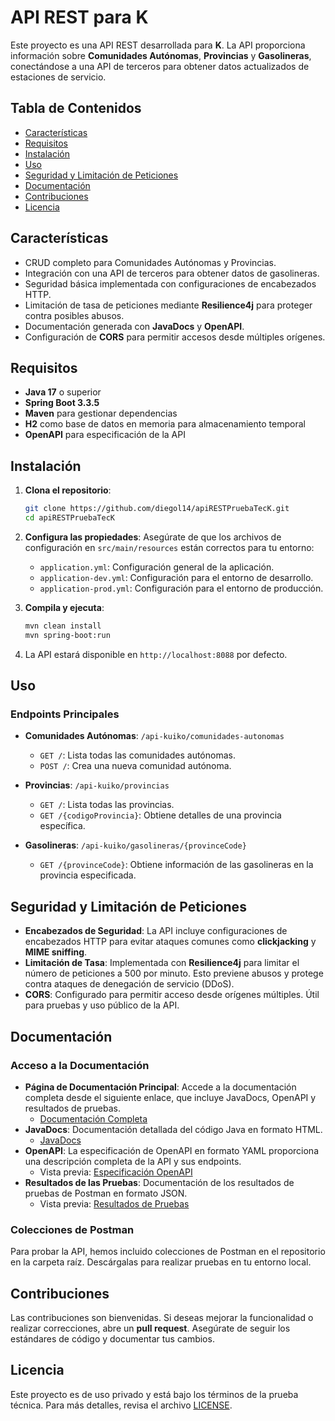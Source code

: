 
# API REST para K

Este proyecto es una API REST desarrollada  para **K**. La API proporciona información sobre **Comunidades Autónomas**, **Provincias** y **Gasolineras**, conectándose a una API de terceros para obtener datos actualizados de estaciones de servicio.

## Tabla de Contenidos

- [Características](#características)
- [Requisitos](#requisitos)
- [Instalación](#instalación)
- [Uso](#uso)
- [Seguridad y Limitación de Peticiones](#seguridad-y-limitación-de-peticiones)
- [Documentación](#documentación)
- [Contribuciones](#contribuciones)
- [Licencia](#licencia)

## Características

- CRUD completo para Comunidades Autónomas y Provincias.
- Integración con una API de terceros para obtener datos de gasolineras.
- Seguridad básica implementada con configuraciones de encabezados HTTP.
- Limitación de tasa de peticiones mediante **Resilience4j** para proteger contra posibles abusos.
- Documentación generada con **JavaDocs** y **OpenAPI**.
- Configuración de **CORS** para permitir accesos desde múltiples orígenes.

## Requisitos

- **Java 17** o superior
- **Spring Boot 3.3.5**
- **Maven** para gestionar dependencias
- **H2** como base de datos en memoria para almacenamiento temporal
- **OpenAPI** para especificación de la API

## Instalación

1. **Clona el repositorio**:
   ```bash
   git clone https://github.com/diegol14/apiRESTPruebaTecK.git
   cd apiRESTPruebaTecK
   ```

2. **Configura las propiedades**:
   Asegúrate de que los archivos de configuración en `src/main/resources` están correctos para tu entorno:
   - `application.yml`: Configuración general de la aplicación.
   - `application-dev.yml`: Configuración para el entorno de desarrollo.
   - `application-prod.yml`: Configuración para el entorno de producción.

3. **Compila y ejecuta**:
   ```bash
   mvn clean install
   mvn spring-boot:run
   ```

4. La API estará disponible en `http://localhost:8088` por defecto.

## Uso

### Endpoints Principales

- **Comunidades Autónomas**: `/api-kuiko/comunidades-autonomas`
  - `GET /`: Lista todas las comunidades autónomas.
  - `POST /`: Crea una nueva comunidad autónoma.

- **Provincias**: `/api-kuiko/provincias`
  - `GET /`: Lista todas las provincias.
  - `GET /{codigoProvincia}`: Obtiene detalles de una provincia específica.

- **Gasolineras**: `/api-kuiko/gasolineras/{provinceCode}`
  - `GET /{provinceCode}`: Obtiene información de las gasolineras en la provincia especificada.

## Seguridad y Limitación de Peticiones

- **Encabezados de Seguridad**: La API incluye configuraciones de encabezados HTTP para evitar ataques comunes como **clickjacking** y **MIME sniffing**.
- **Limitación de Tasa**: Implementada con **Resilience4j** para limitar el número de peticiones a 500 por minuto. Esto previene abusos y protege contra ataques de denegación de servicio (DDoS).
- **CORS**: Configurado para permitir acceso desde orígenes múltiples. Útil para pruebas y uso público de la API.

## Documentación

### Acceso a la Documentación

- **Página de Documentación Principal**: Accede a la documentación completa desde el siguiente enlace, que incluye JavaDocs, OpenAPI y resultados de pruebas. 
  - [Documentación Completa](https://diegol14.github.io/apiRESTPruebaTecK)
- **JavaDocs**: Documentación detallada del código Java en formato HTML. 
  - [JavaDocs](https://diegol14.github.io/apiRESTPruebaTecK/apidocs/index.html)
- **OpenAPI**: La especificación de OpenAPI en formato YAML proporciona una descripción completa de la API y sus endpoints.
  - Vista previa: [Especificación OpenAPI](https://diegol14.github.io/apiRESTPruebaTecK/openapi.html)
- **Resultados de las Pruebas**: Documentación de los resultados de pruebas de Postman en formato JSON.
  - Vista previa: [Resultados de Pruebas](https://diegol14.github.io/apiRESTPruebaTecK/test-results.html)

### Colecciones de Postman

Para probar la API, hemos incluido colecciones de Postman en el repositorio en la carpeta raíz. Descárgalas para realizar pruebas en tu entorno local.

## Contribuciones

Las contribuciones son bienvenidas. Si deseas mejorar la funcionalidad o realizar correcciones, abre un **pull request**. Asegúrate de seguir los estándares de código y documentar tus cambios.

## Licencia

Este proyecto es de uso privado y está bajo los términos de la prueba técnica. Para más detalles, revisa el archivo [LICENSE](LICENSE).
